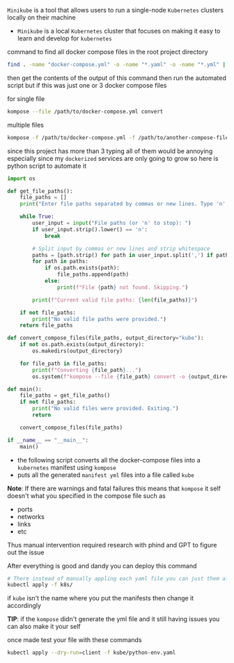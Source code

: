`Minikube` is a tool that allows users to run a single-node `Kubernetes` clusters locally on their machine 

- `Minikube` is a local `Kubernetes` cluster that focuses on making it easy to learn and develop for `kubernetes` 


command to find all docker compose files in the root project directory 

```bash
find . -name "docker-compose.yml" -o -name "*.yaml" -o -name "*.yml" | grep docker
```

then get the contents of the output of this command then run the automated script but if this was just one or 3 docker compose files 

for single file 

```bash
kompose --file /path/to/docker-compose.yml convert

```

multiple files 

```bash
kompose -f /path/to/docker-compose.yml -f /path/to/another-compose-file.yml convert
```

since this project has more than 3 typing all of them would be annoying especially since my `dockerized` services are only going to grow so here is python script to automate it

```python
import os

def get_file_paths():
    file_paths = []
    print("Enter file paths separated by commas or new lines. Type 'n' to stop.")

    while True:
        user_input = input("File paths (or 'n' to stop): ")
        if user_input.strip().lower() == 'n':
            break

        # Split input by commas or new lines and strip whitespace
        paths = [path.strip() for path in user_input.split(',') if path.strip()]
        for path in paths:
            if os.path.exists(path):
                file_paths.append(path)
            else:
                print(f"File {path} not found. Skipping.")

        print(f"Current valid file paths: {len(file_paths)}")

    if not file_paths:
        print("No valid file paths were provided.")
    return file_paths

def convert_compose_files(file_paths, output_directory="kube"):
    if not os.path.exists(output_directory):
        os.makedirs(output_directory)

    for file_path in file_paths:
        print(f"Converting {file_path}...")
        os.system(f"kompose --file {file_path} convert -o {output_directory}")

def main():
    file_paths = get_file_paths()
    if not file_paths:
        print("No valid files were provided. Exiting.")
        return

    convert_compose_files(file_paths)

if __name__ == "__main__":
    main()
```

- the following script converts all the docker-compose files into a `kubernetes` manifest using `kompose`
- puts all the generated `manifest yml` files into a file called `kube`


**Note**: If there are warnings and fatal failures this means that `kompose` it self doesn't what you specified in the compose file such as 
- ports 
- networks 
- links
- etc

Thus manual intervention required research with phind and GPT to figure out the issue 


After everything is good and dandy you can deploy this command 

```bash
# There instead of manually appling each yaml file you can just them all in the directory
kubectl apply -f k8s/
```

if `kube` isn't the name where you put the manifests then change it accordingly

**TIP**: if the `kompose` didn't generate the yml file and it still having issues you can also make it your self 

once made test your file with these commands 

```bash
kubectl apply --dry-run=client -f kube/python-env.yaml
```

